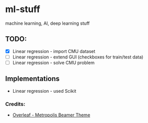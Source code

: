 # ml-stuff
machine learning, AI, deep learning stuff

## TODO:
+ [x] Linear regression - import CMU dataset
+ [ ] Linear regression - extend GUI (checkboxes for train/test data)
+ [ ] Linear regression - solve CMU problem

## Implementations


- Linear regression - used Scikit

### Credits:
+ [Overleaf - Metropolis Beamer Theme](https://www.overleaf.com/latex/templates/metropolis-beamer-theme/qzyvdhrntfmr)
